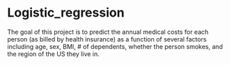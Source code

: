# Logistic_regression

The goal of this project is to predict the annual medical costs for each person (as billed by health insurance) as a function of several factors including age, sex, BMI, # of dependents, whether the person smokes, and the region of the US they live in.
